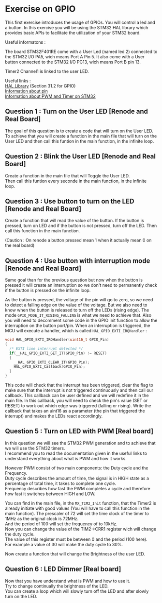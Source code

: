 # Exercise on GPIO

This first exercise introduces the usage of GPIOs.
You will control a led and a button.
In this exercise you will be using the STM32 HAL library which provides basic APIs to facilitate the utilization of your STM32 board.

Useful informatons :

The board STM32F401RE come with a User Led (named led 2) connected to the STM32 I/O PA5, wich means Port A Pin 5.
It also come with a User button connected to the STM32 I/O PC13, wich means Port B pin 13.

Timer2 Channel1 is linked to the user LED.

Useful links :  
[HAL Library](https://www.st.com/resource/en/user_manual/um1725-description-of-stm32f4-hal-and-lowlayer-drivers-stmicroelectronics.pdf) (Section 31.2 for GPIO)  
[Information about pin](https://os.mbed.com/platforms/ST-Nucleo-F401RE/)  
[Information about PWM and Timer on STM32](https://deepbluembedded.com/stm32-pwm-example-timer-pwm-mode-tutorial/)  

## Question 1 : Turn on the User LED [Renode and Real Board]

The goal of this question is to create a code that will turn on the User LED.  
To achieve that you will create a function in the main file that will turn on the User LED and then call this funtion in the main function, in the infinite loop.

## Question 2 : Blink the User LED [Renode and Real Board]

Create a function in the main file that will Toggle the User LED.  
Then call this funtion every seconde in the main function, in the infinite loop.

## Question 3 : Use button to turn on the LED [Renode and Real Board]

Create a function that will read the value of the button.
If the button is pressed, turn on LED and if the button is not pressed, turn off the LED.
Then call this function in the main function.

(Caution : On renode a button pressed mean 1 when it actually mean 0 on the real board)

## Question 4 : Use button with interruption mode [Renode and Real Board]

Same goal than for the previous question but now when the button is pressed it will create an interruption so we don't need to permanently check if the button is pressed on the infinite loop.

As the button is pressed, the voltage of the pin will go to zero, so we need to detect a falling edge on the value of the voltage.
But we also need to know when the button is released to turn off the LEDs (rising edge).
The mode `GPIO_MODE_IT_RISING_FALLING` is what we need to achieve that.
Also you will need to decomment some code in the GPIO init function to allow the interruption on the button port/pin.
When an interruption is triggered, the MCU will execute a handler, which is called `HAL_GPIO_EXTI_IRQHandler` :

```cpp
void HAL_GPIO_EXTI_IRQHandler(uint16_t GPIO_Pin)
{
  /* EXTI line interrupt detected */
  if(__HAL_GPIO_EXTI_GET_IT(GPIO_Pin) != RESET)
  {
    __HAL_GPIO_EXTI_CLEAR_IT(GPIO_Pin);
    HAL_GPIO_EXTI_Callback(GPIO_Pin);
  }
}
```

This code will check that the interrupt has been triggered, clear the flag to make sure that the interrupt is not triggered continuously and then call our callback.
This callback can be user defined and we will redefine it in the main file.
In this callback, you will need to check the pin's value (SET or RESET) to work out which edge was triggered (falling or rising).
Write the callback that takes an uint16 as a parameter (the pin that triggered the interrupt) and makes the LEDs react accordingly.

## Question 5 : Turn on LED with PWM [Real board]

In this question we will see the STM32 PWM generation and to achieve that we will use the STM32 timers.  
I recommend you to read the documentation given in the useful links to understand everything about what is PWM and how it works.  

However PWM consist of two main components: the Duty cycle and the Frequency.  
Duty cycle describes the amount of time, the signal is in HIGH state as a percentage of total time, it takes to complete one cycle.  
Frequency describes how fast the PWM completes a cycle and therefore how fast it switches between HIGH and LOW.  

You can find in the main file, in the `MX_TIM2_Init` function, that the Timer2 is already initiate with good values (You will have to call this function in the main function).
The prescaler of 72 will set the time clock of the timer to 1MHz as the original clock is 72MHz.  
And the period of 100 will set the frequency of to 10kHz.  
Now you can change the value of the TIM2->CRR1 register wich will change the duty cycle.  
The value of this register must be between 0 and the period (100 here).  
For example a value of 30 will make the duty cycle to 30%.  

Now create a function that will change the Brightness of the user LED.  

## Question 6 : LED Dimmer [Real board]

Now that you have understand what is PWM  and how to use it.  
Try to change continually the brightness of the LED.  
You can create a loop which will slowly turn off the LED and after slowly turn on the LED.
